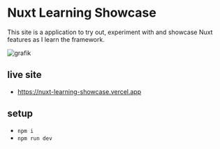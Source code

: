 # Nuxt Learning Showcase

This site is a application to try out, experiment with and showcase Nuxt features as I learn the framework.

![grafik](https://github.com/edwardtanguay/nuxt-learning-showcase/assets/446574/509ff0b6-0c01-45e6-aa18-07a23fb25650)

## live site

- https://nuxt-learning-showcase.vercel.app

## setup

- `npm i`
- `npm run dev`
